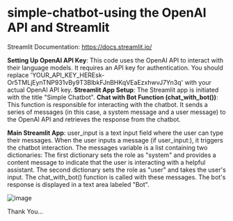 # simple-chatbot-using the OpenAI API and Streamlit

Streamlit Documentation: https://docs.streamlit.io/ 


**Setting Up OpenAI API Key**: This code uses the OpenAI API to interact with their language models. It requires an API key for authentication. You should replace 'YOUR_API_KEY_HEREsk-Or5TMLjEynTNP931vBy9T3BlbkFJnBHKqVEaEzxhwvJ7Yn3q' with your actual OpenAI API key.
**Streamlit App Setup**: The Streamlit app is initiated with the title "Simple Chatbot".
**Chat with Bot Function (chat_with_bot())**: This function is responsible for interacting with the chatbot. It sends a series of messages (in this case, a system message and a user message) to the OpenAI API and retrieves the response from the chatbot.

**Main Streamlit App**: user_input is a text input field where the user can type their messages.
When the user inputs a message (if user_input:), it triggers the chatbot interaction.
The messages variable is a list containing two dictionaries:
The first dictionary sets the role as "system" and provides a content message to indicate that the user is interacting with a helpful assistant.
The second dictionary sets the role as "user" and takes the user's input.
The chat_with_bot() function is called with these messages.
The bot's response is displayed in a text area labeled "Bot".

![image](https://github.com/KeshalaHapuarachchi/simple-chatbot-sample/assets/105196447/5a3227cd-e1e0-41e2-b12b-9193ac86e162)


Thank You...
